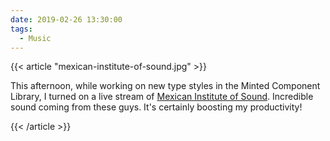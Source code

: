 ```yaml
---
date: 2019-02-26 13:30:00
tags:
  - Music
---
```


{{< article "mexican-institute-of-sound.jpg" >}}

This afternoon, while working on new type styles in the Minted Component Library, I turned on a live stream of [Mexican Institute of Sound](https://youtu.be/ro9M9jAhktU?t=377). Incredible sound coming from these guys. It's certainly boosting my productivity!

{{< /article >}}
